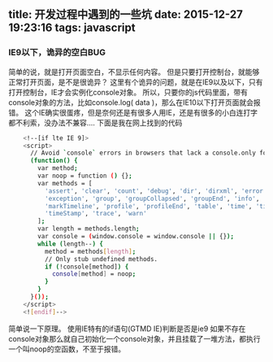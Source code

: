 title: 开发过程中遇到的一些坑
date: 2015-12-27 19:23:16
tags: javascript
---
### IE9以下，诡异的空白BUG ###
简单的说，就是打开页面空白，不显示任何内容。
但是只要打开控制台，就能够正常打开页面，是不是很诡异？
这里有个诡异的问题，就是在IE9以及以下，只有打开控制台，IE才会实例化console对象。
所以，只要你的js代码里面，带有console对象的方法，比如console.log( data )，那么在IE10以下打开页面就会报错。
这个IE确实很蛋疼，但是奈何还是有很多人用IE，还是有很多的小白连打字都不利索，没办法不兼容....
下面是我在网上找到的代码
<!--more-->
```bash
    <!--[if lte IE 9]>
    <script>
      // Avoid `console` errors in browsers that lack a console.only fo damn it IE,which is bullshit,holy shit!
      (function() {
        var method;
        var noop = function () {};
        var methods = [
          'assert', 'clear', 'count', 'debug', 'dir', 'dirxml', 'error',
          'exception', 'group', 'groupCollapsed', 'groupEnd', 'info', 'log',
          'markTimeline', 'profile', 'profileEnd', 'table', 'time', 'timeEnd',
          'timeStamp', 'trace', 'warn'
        ];
        var length = methods.length;
        var console = (window.console = window.console || {});
        while (length--) {
          method = methods[length];
          // Only stub undefined methods.
          if (!console[method]) {
            console[method] = noop;
          }
        }
      }());
    </script>
    <![endif]-->
```
简单说一下原理。
使用IE特有的if语句(GTMD IE)判断是否是ie9
如果不存在console对象那么就自己初始化一个console对象，并且挂载了一堆方法，都执行一个叫noop的空函数，不至于报错。
